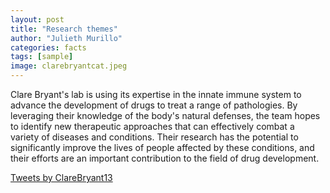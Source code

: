 ```yaml
---
layout: post
title: "Research themes"
author: "Julieth Murillo"
categories: facts
tags: [sample]
image: clarebryantcat.jpeg
---
```


Clare Bryant's lab is using its expertise in the innate immune system to advance the development of drugs to treat a range of pathologies. By leveraging their knowledge of the body's natural defenses, the team hopes to identify new therapeutic approaches that can effectively combat a variety of diseases and conditions. Their research has the potential to significantly improve the lives of people affected by these conditions, and their efforts are an important contribution to the field of drug development.



<a class="twitter-timeline" href="https://twitter.com/ClareBryant13?ref_src=twsrc%5Etfw">Tweets by ClareBryant13</a> <script async src="https://platform.twitter.com/widgets.js" charset="utf-8"></script>

